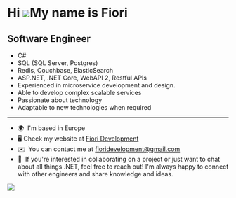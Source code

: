 Hi ![](https://user-images.githubusercontent.com/18350557/176309783-0785949b-9127-417c-8b55-ab5a4333674e.gif)My name is Fiori
=============================================================================================================================

Software Engineer
-------------

* C#
* SQL (SQL Server, Postgres)
* Redis, Couchbase, ElasticSearch
* ASP.NET, .NET Core, WebAPI 2, Restful APIs
* Experienced in microservice development and design. 
* Able to develop complex scalable services
* Passionate about technology
* Adaptable to new technologies when required
-------------

* 🌍  I'm based in Europe
* 🖥️  Check my website at [Fiori Development](https://fioridevelopment.com/)
* ✉️  You can contact me at [fioridevelopment@gmail.com](mailto:fioridevelopment@gmail.com)
* 🤝  If you're interested in collaborating on a project or just want to chat about all things .NET, feel free to reach out! I'm always happy to connect with other engineers and share knowledge and ideas.




<a href="http://www.github.com/fiori"><img src="https://github-readme-streak-stats.herokuapp.com/?user=fiori&stroke=ffffff&background=1c1917&ring=0891b2&fire=0891b2&currStreakLabel=0891b2&sideNums=ffffff&sideLabels=ffffff&dates=ffffff&hide_border=true&hide_current_streak=true&hide_longest_streak=true&card_width=200" /></a>

